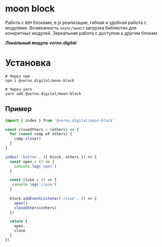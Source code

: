 # moon block

Работа с `BEM` блоками, в js реализации, гибкая
и удобная работа с модулями. Возможность `async/await`
загрузка библиотек для конкретных модулей. Зеркальная
работа с доступом к другим блокам

***Локальный модуль verno.digital***

# Установка

```shell
# Через npm
npm i @verno.digital/moon-block

# Через yarn
yarn add @verno.digital/moon-block
```

## Пример

```js
import { index } from '@verno.digital/moon-block'

const closeOthers = (others) => {
  for (const comp of others) {
    comp.close()
  }
}

index('.button', ({ block, others }) => {
  const open = () => {
    console.log('open')
  }

  const close = () => {
   console.log('close')
  }
  
  block.addEventListener('close', () => {
    open()
    closeOthers(others)
  })

  return {
    open,
    close
  }
})
```
